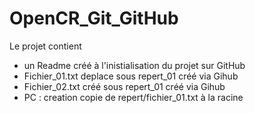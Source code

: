 # OpenCR_Git_GitHub

Le projet contient
* un Readme créé à l'inistialisation du projet sur GitHub
* Fichier_01.txt deplace sous repert_01 créé via Gihub
* Fichier_02.txt créé sous repert_01 créé via Gihub
* PC :  creation copie de repert/fichier_01.txt à la racine
